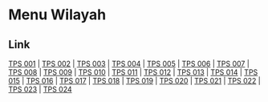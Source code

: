 # Menu Wilayah

## Link

[TPS 001](https://github.com/gigit-pemilu/pemilu-2024-33-jawa-tengah/tree/main/pilpres/hitung-suara/sub/33-jawa-tengah/sub/14-sragen/sub/08-ngrampal/sub/2006-gabus/sub/001-tps)
 | 
[TPS 002](https://github.com/gigit-pemilu/pemilu-2024-33-jawa-tengah/tree/main/pilpres/hitung-suara/sub/33-jawa-tengah/sub/14-sragen/sub/08-ngrampal/sub/2006-gabus/sub/002-tps)
 | 
[TPS 003](https://github.com/gigit-pemilu/pemilu-2024-33-jawa-tengah/tree/main/pilpres/hitung-suara/sub/33-jawa-tengah/sub/14-sragen/sub/08-ngrampal/sub/2006-gabus/sub/003-tps)
 | 
[TPS 004](https://github.com/gigit-pemilu/pemilu-2024-33-jawa-tengah/tree/main/pilpres/hitung-suara/sub/33-jawa-tengah/sub/14-sragen/sub/08-ngrampal/sub/2006-gabus/sub/004-tps)
 | 
[TPS 005](https://github.com/gigit-pemilu/pemilu-2024-33-jawa-tengah/tree/main/pilpres/hitung-suara/sub/33-jawa-tengah/sub/14-sragen/sub/08-ngrampal/sub/2006-gabus/sub/005-tps)
 | 
[TPS 006](https://github.com/gigit-pemilu/pemilu-2024-33-jawa-tengah/tree/main/pilpres/hitung-suara/sub/33-jawa-tengah/sub/14-sragen/sub/08-ngrampal/sub/2006-gabus/sub/006-tps)
 | 
[TPS 007](https://github.com/gigit-pemilu/pemilu-2024-33-jawa-tengah/tree/main/pilpres/hitung-suara/sub/33-jawa-tengah/sub/14-sragen/sub/08-ngrampal/sub/2006-gabus/sub/007-tps)
 | 
[TPS 008](https://github.com/gigit-pemilu/pemilu-2024-33-jawa-tengah/tree/main/pilpres/hitung-suara/sub/33-jawa-tengah/sub/14-sragen/sub/08-ngrampal/sub/2006-gabus/sub/008-tps)
 | 
[TPS 009](https://github.com/gigit-pemilu/pemilu-2024-33-jawa-tengah/tree/main/pilpres/hitung-suara/sub/33-jawa-tengah/sub/14-sragen/sub/08-ngrampal/sub/2006-gabus/sub/009-tps)
 | 
[TPS 010](https://github.com/gigit-pemilu/pemilu-2024-33-jawa-tengah/tree/main/pilpres/hitung-suara/sub/33-jawa-tengah/sub/14-sragen/sub/08-ngrampal/sub/2006-gabus/sub/010-tps)
 | 
[TPS 011](https://github.com/gigit-pemilu/pemilu-2024-33-jawa-tengah/tree/main/pilpres/hitung-suara/sub/33-jawa-tengah/sub/14-sragen/sub/08-ngrampal/sub/2006-gabus/sub/011-tps)
 | 
[TPS 012](https://github.com/gigit-pemilu/pemilu-2024-33-jawa-tengah/tree/main/pilpres/hitung-suara/sub/33-jawa-tengah/sub/14-sragen/sub/08-ngrampal/sub/2006-gabus/sub/012-tps)
 | 
[TPS 013](https://github.com/gigit-pemilu/pemilu-2024-33-jawa-tengah/tree/main/pilpres/hitung-suara/sub/33-jawa-tengah/sub/14-sragen/sub/08-ngrampal/sub/2006-gabus/sub/013-tps)
 | 
[TPS 014](https://github.com/gigit-pemilu/pemilu-2024-33-jawa-tengah/tree/main/pilpres/hitung-suara/sub/33-jawa-tengah/sub/14-sragen/sub/08-ngrampal/sub/2006-gabus/sub/014-tps)
 | 
[TPS 015](https://github.com/gigit-pemilu/pemilu-2024-33-jawa-tengah/tree/main/pilpres/hitung-suara/sub/33-jawa-tengah/sub/14-sragen/sub/08-ngrampal/sub/2006-gabus/sub/015-tps)
 | 
[TPS 016](https://github.com/gigit-pemilu/pemilu-2024-33-jawa-tengah/tree/main/pilpres/hitung-suara/sub/33-jawa-tengah/sub/14-sragen/sub/08-ngrampal/sub/2006-gabus/sub/016-tps)
 | 
[TPS 017](https://github.com/gigit-pemilu/pemilu-2024-33-jawa-tengah/tree/main/pilpres/hitung-suara/sub/33-jawa-tengah/sub/14-sragen/sub/08-ngrampal/sub/2006-gabus/sub/017-tps)
 | 
[TPS 018](https://github.com/gigit-pemilu/pemilu-2024-33-jawa-tengah/tree/main/pilpres/hitung-suara/sub/33-jawa-tengah/sub/14-sragen/sub/08-ngrampal/sub/2006-gabus/sub/018-tps)
 | 
[TPS 019](https://github.com/gigit-pemilu/pemilu-2024-33-jawa-tengah/tree/main/pilpres/hitung-suara/sub/33-jawa-tengah/sub/14-sragen/sub/08-ngrampal/sub/2006-gabus/sub/019-tps)
 | 
[TPS 020](https://github.com/gigit-pemilu/pemilu-2024-33-jawa-tengah/tree/main/pilpres/hitung-suara/sub/33-jawa-tengah/sub/14-sragen/sub/08-ngrampal/sub/2006-gabus/sub/020-tps)
 | 
[TPS 021](https://github.com/gigit-pemilu/pemilu-2024-33-jawa-tengah/tree/main/pilpres/hitung-suara/sub/33-jawa-tengah/sub/14-sragen/sub/08-ngrampal/sub/2006-gabus/sub/021-tps)
 | 
[TPS 022](https://github.com/gigit-pemilu/pemilu-2024-33-jawa-tengah/tree/main/pilpres/hitung-suara/sub/33-jawa-tengah/sub/14-sragen/sub/08-ngrampal/sub/2006-gabus/sub/022-tps)
 | 
[TPS 023](https://github.com/gigit-pemilu/pemilu-2024-33-jawa-tengah/tree/main/pilpres/hitung-suara/sub/33-jawa-tengah/sub/14-sragen/sub/08-ngrampal/sub/2006-gabus/sub/023-tps)
 | 
[TPS 024](https://github.com/gigit-pemilu/pemilu-2024-33-jawa-tengah/tree/main/pilpres/hitung-suara/sub/33-jawa-tengah/sub/14-sragen/sub/08-ngrampal/sub/2006-gabus/sub/024-tps)

